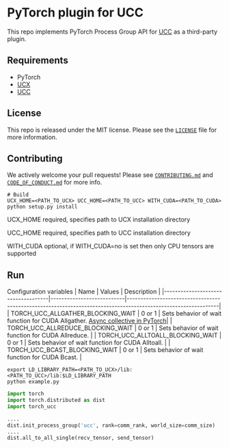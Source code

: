 # PyTorch plugin for UCC

This repo implements PyTorch Process Group API for [UCC](https://www.ucfconsortium.org/projects/ucc/) as a third-party plugin.

## Requirements
* PyTorch
* [UCX](https://github.com/openucx/ucx)
* [UCC](https://github.com/openucx/ucc)

## License

This repo is released under the MIT license. Please see the [`LICENSE`](LICENSE) file for more information.

## Contributing

We actively welcome your pull requests! Please see [`CONTRIBUTING.md`](CONTRIBUTING.md) and [`CODE_OF_CONDUCT.md`](CODE_OF_CONDUCT.md) for more info.
```shell
# Build
UCX_HOME=<PATH_TO_UCX> UCC_HOME=<PATH_TO_UCC> WITH_CUDA=<PATH_TO_CUDA> python setup.py install
```
UCX_HOME required, specifies path to UCX installation directory

UCC_HOME required, specifies path to UCC installation directory

WITH_CUDA optional, if WITH_CUDA=no is set then only CPU tensors are supported

## Run
Configuration variables
| Name                               | Values                    | Description                                                                                                   |
|------------------------------------|---------------------------|---------------------------------------------------------------------------------------------------------------|
| TORCH_UCC_ALLGATHER_BLOCKING_WAIT | 0 or 1                     | Sets behavior of wait function for CUDA Allgather. [Async collective in PyTorch](https://pytorch.org/docs/stable/distributed.html#synchronous-and-asynchronous-collective-operations)|
| TORCH_UCC_ALLREDUCE_BLOCKING_WAIT | 0 or 1                     | Sets behavior of wait function for CUDA Allreduce.                                                            |
| TORCH_UCC_ALLTOALL_BLOCKING_WAIT  | 0 or 1                     | Sets behavior of wait function for CUDA Alltoall.                                                             |
| TORCH_UCC_BCAST_BLOCKING_WAIT     | 0 or 1                     | Sets behavior of wait function for CUDA Bcast.                                                                |

```shell
export LD_LIBRARY_PATH=<PATH_TO_UCX>/lib:<PATH_TO_UCC>/lib:$LD_LIBRARY_PATH
python example.py
```

```python
import torch
import torch.distributed as dist
import torch_ucc

....
dist.init_process_group('ucc', rank=comm_rank, world_size=comm_size)
....
dist.all_to_all_single(recv_tensor, send_tensor)

```
